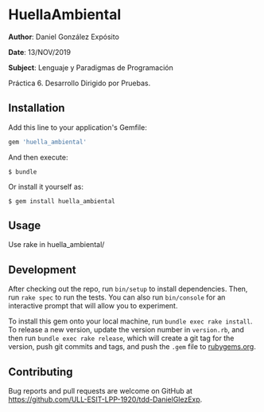 # HuellaAmbiental
**Author**: Daniel González Expósito

**Date**: 13/NOV/2019

**Subject**: Lenguaje y Paradigmas de Programación

Práctica 6. Desarrollo Dirigido por Pruebas.

## Installation

Add this line to your application's Gemfile:

```ruby
gem 'huella_ambiental'
```

And then execute:

    $ bundle

Or install it yourself as:

    $ gem install huella_ambiental

## Usage

Use rake in huella_ambiental/

## Development

After checking out the repo, run `bin/setup` to install dependencies. Then, run `rake spec` to run the tests. You can also run `bin/console` for an interactive prompt that will allow you to experiment.

To install this gem onto your local machine, run `bundle exec rake install`. To release a new version, update the version number in `version.rb`, and then run `bundle exec rake release`, which will create a git tag for the version, push git commits and tags, and push the `.gem` file to [rubygems.org](https://rubygems.org).

## Contributing

Bug reports and pull requests are welcome on GitHub at https://github.com/ULL-ESIT-LPP-1920/tdd-DanielGlezExp.
